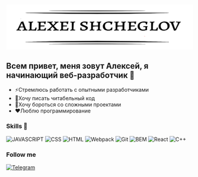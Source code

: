![Header](https://github.com/alxschg/alxschg/blob/main/assets/header.PNG)

## Всем привет, меня зовут Алексей, я начинающий веб-разработчик 👋

* ⚡️Стремлюсь работать с опытными разработчиками
* 🔎Хочу писать читабельный код
* 🥊Хочу бороться со сложными проектами
* ❤️Люблю программирование

### Skills 🔨
![JAVASCRIPT](https://img.shields.io/badge/-JavaScript-000000?style=for-the-badge&logo=JavaScript)
![CSS](https://img.shields.io/badge/-CSS-000000?style=for-the-badge&logo=css3)
![HTML](https://img.shields.io/badge/-HTML-000000?style=for-the-badge&logo=HTML5)
![Webpack](https://img.shields.io/badge/-Webpack-000000?style=for-the-badge&logo=webpack)
![Git](https://img.shields.io/badge/-Git-000000?style=for-the-badge&logo=git)
![BEM](https://img.shields.io/badge/-BEM-000000?style=for-the-badge&logo=bem)
![React](https://img.shields.io/badge/-React-000000?style=for-the-badge&logo=react)
![C++](https://img.shields.io/badge/-C++-000000?style=for-the-badge&logo=cplusplus)

### Follow me
[![Telegram](https://img.shields.io/badge/-Telegram-000000?style=for-the-badge&logo=telegram)](https://t.me/alxschg)